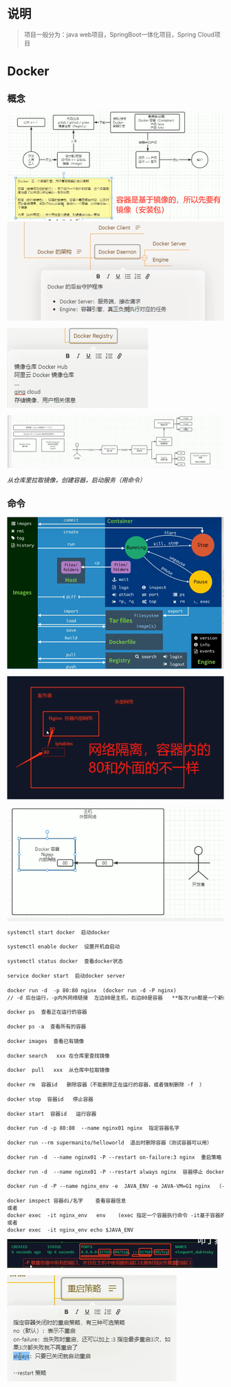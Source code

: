 # 说明

> 项目一般分为：java web项目，SpringBoot一体化项目，Spring Cloud项目

# Docker

## 概念

![image-20240325184417721](../images/image-20240325184417721.png)
![image-20240325210838121](../images/image-20240325210838121.png)

![image-20240325211040502](../images/image-20240325211040502.png)

![image-20240325213152124](../images/image-20240325213152124.png)

*从仓库里拉取镜像，创建容器，启动服务（用命令）*

## 命令

![image-20240326205242235](../images/image-20240326205242235.png)

![image-20240326210623729](../images/image-20240326210623729.png)

![image-20240326211208258](../images/image-20240326211208258.png)

```dockerfile
systemctl start docker  启动docker

systemctl enable docker  设置开机自启动
 
systemctl status docker  查看docker状态

service docker start  启动docker server

docker run -d  -p 80:80 nginx  (docker run -d -P nginx) 
// -d 后台运行，-p内外网络链接  左边80是主机，右边80是容器   **每次run都是一个新的容器** -P随机映射

docker ps  查看正在运行的容器

docker ps -a  查看所有的容器

docker images  查看已有镜像

docker search   xxx 在仓库里查找镜像

docker  pull   xxx  从仓库中拉取镜像

docker rm  容器id   删除容器（不能删除正在运行的容器，或者强制删除 -f  ）

docker stop  容器id   停止容器

docker start  容器id   运行容器

docker run -d -p 80:80  --name nginx01 nginx  指定容器名字

docker run --rm supermanito/helloworld  退出时删除容器（测试容器可以用）

docker run -d  --name nginx01 -P --restart on-failure:3 nginx  重启策略（意外关闭重启）

docker run -d  --name nginx01 -P --restart always nginx  容器停止 docker重启它重启

docker run -d -P --name nginx_env -e  JAVA_ENV -e JAVA-VM=G1 nginx  （-e指定环境变量）

docker imspect 容器di/名字    查看容器信息
或者
docker exec  -it nginx_env   env    (exec 指定一个容器执行命令 -it基于容器的内的一个终端去执行 env显示环境变量)
或者
docker exec  -it nginx_env echo $JAVA_ENV
```

![image-20240326213351603](../images/image-20240326213351603.png)

![image-20240326215305313](../images/image-20240326215305313.png)

